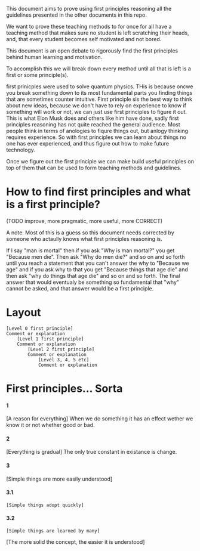 This document aims to prove using first principles reasoning all the guidelines presented in the other documents in this repo.

We want to prove these teaching methods to for once for all have a teaching method that makes sure no student is left scratching their heads, and, that every student becomes self motivated and not bored.

This document is an open debate to rigorously find the first principles behind human learning and motivation.

To accomplish this we will break down every method until all that is left is a first or some principle(s).

first prinicples were used to solve quantum physics. THis is because oncwe you break something down to its most fundamental parts you finding things that are sometimes counter intuitive. First principle sis the best way to think about new ideas, because we don't have to rely on experience to know if something will work or not, we can just use first principles to figure it out. This is what Elon Musk does and others like him have done, sadly first principles reasoning has not quite reached the general audience. Most people think in terms of anologies to fiqure things out, but anlogy thinking requires experience. So with first principles we can learn about things no one has ever experienced, and thus figure out how to make future technology.

Once we figure out the first principle we can make build useful principles on top of them that can be used to form teaching methods and guidelines.


# How to find first principles and what is a first principle?
(TODO improve, more pragmatic, more useful, more CORRECT)

A note: Most of this is a guess so this document needs corrected by someone who actaully knows what first principles reasoning is.

If I say "man is mortal" then if you ask "Why is man mortal?" you get "Because men die". Then ask "Why do men die?" and so on and so forth until you reach a statement that you can't answer the why to "Because we age" and if you ask why to that you get "Because things that age die" and then ask "why do things that age die" and so on and so forth. The final answer that would eventualy be something so fundamental that "why" cannot be asked, and that answer would be a first principle.



# Layout
```
[Level 0 first principle]
Comment or explanation
    [Level 1 first principle]
    Comment or explanation
        [Level 2 first principle]
        Comment or explanation
            [Level 3, 4, 5 etc]
            Comment or explanation

```

# First principles... Sorta

#### 1
[A reason for everything]
When we do something it has an effect wether we know it or not whether good or bad.

#### 2
[Everything is gradual]
The only true constant in existance is change.

#### 3
[Simple things are more easily understood]

#### 3.1
    [Simple things adopt quickly]

#### 3.2
    [Simple things are learned by many]

[The more solid the concept, the easier it is understood]
